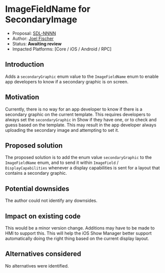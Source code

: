 # ImageFieldName for SecondaryImage

* Proposal: [SDL-NNNN](NNNN-imagefieldname-for-secondary-image.md)
* Author: [Joel Fischer](https://github.com/joeljfischer)
* Status: **Awaiting review**
* Impacted Platforms: [Core / iOS / Android / RPC]

## Introduction

Adds a `secondaryGraphic` enum value to the `ImageFieldName` enum to enable app developers to know if a secondary graphic is on screen.

## Motivation

Currently, there is no way for an app developer to know if there is a secondary graphic on the current template. This requires developers to always set the `secondaryGraphic` in Show if they have one, or to check and guess based on the template. This may result in the app developer always uploading the secondary image and attempting to set it.

## Proposed solution

The proposed solution is to add the enum value `secondaryGraphic` to the `ImageFieldName` enum, and to send it within `ImageField` / `DisplayCapabilities` whenever a display capabilities is sent for a layout that contains a secondary graphic.

## Potential downsides

The author could not identify any downsides.

## Impact on existing code

This would be a minor version change. Additions may have to be made to HMI to support this. This will help the iOS Show Manager better support automatically doing the right thing based on the current display layout.

## Alternatives considered

No alternatives were identified.